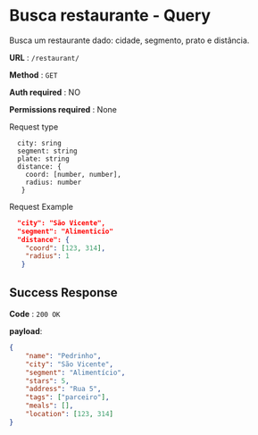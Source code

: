 # Busca restaurante - Query

Busca um restaurante dado: cidade, segmento, prato e distância.

**URL** : `/restaurant/`

**Method** : `GET`

**Auth required** : NO

**Permissions required** : None

Request type
```
  city: sring
  segment: string
  plate: string
  distance: {
    coord: [number, number],
    radius: number
   }
```

Request Example
```json
  "city": "São Vicente",
  "segment": "Alimenticio"
  "distance": {
    "coord": [123, 314],
    "radius": 1
   }
```

## Success Response

**Code** : `200 OK`

**payload**: 
```json
{
    "name": "Pedrinho",
    "city": "São Vicente",
    "segment": "Alimentício",
    "stars": 5,
    "address": "Rua 5",
    "tags": ["parceiro"],
    "meals": [],
    "location": [123, 314]
}
```
